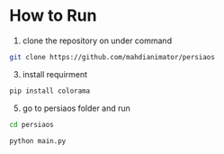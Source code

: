 # How to Run
1. clone the repository on under command
```bash
git clone https://github.com/mahdianimator/persiaos
```
3. install requirment
```bash
pip install colorama
```
5. go to persiaos folder and run
```bash
cd persiaos
```
```bash
python main.py
```
